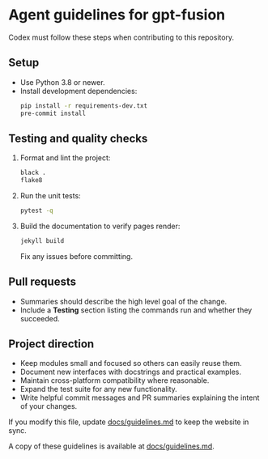 # Agent guidelines for gpt-fusion

Codex must follow these steps when contributing to this repository.

## Setup

- Use Python 3.8 or newer.
- Install development dependencies:
  ```bash
  pip install -r requirements-dev.txt
  pre-commit install
  ```

## Testing and quality checks

1. Format and lint the project:
   ```bash
   black .
   flake8
   ```
2. Run the unit tests:
   ```bash
   pytest -q
   ```
3. Build the documentation to verify pages render:
   ```bash
   jekyll build
   ```
   Fix any issues before committing.

## Pull requests

- Summaries should describe the high level goal of the change.
- Include a **Testing** section listing the commands run and whether they succeeded.

## Project direction

- Keep modules small and focused so others can easily reuse them.
- Document new interfaces with docstrings and practical examples.
- Maintain cross-platform compatibility where reasonable.
- Expand the test suite for any new functionality.
- Write helpful commit messages and PR summaries explaining the intent of your changes.

If you modify this file, update [docs/guidelines.md](docs/guidelines.md) to keep the website in sync.

A copy of these guidelines is available at [docs/guidelines.md](docs/guidelines.md).
